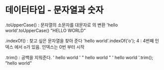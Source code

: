 # 데이터타입 - 문자열과 숫자

.toUpperCase() : 문자열의 소문자를 대문자로 의 변환
'hello world'.toUpperCase()
"HELLO WORLD"

.indexOf() : 찾고 싶은 문자열을 찾아 준다
'hello world'.indexOf('o');
4  : 4번째 인덱스 에서 o가 있음. 인덱스는 0번 부터 시작

.trim() : 공백을 지워준다.
'         hello world             '
"         hello world             "
'         hello world             '.trim();
"hello world"